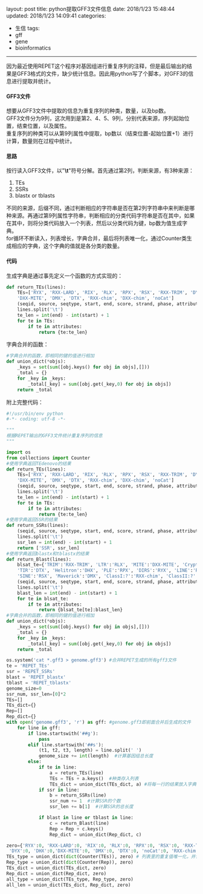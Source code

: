 
layout: post
title: python提取GFF3文件信息
date: 2018/1/23 15:48:44
updated: 2018/1/23 14:09:41
categories:
- 生信
tags:
- gff
- gene
- bioinformatics
---

因为最近使用REPET这个程序对基因组进行重复序列的注释，但是最后输出的结果是GFF3格式的文件，缺少统计信息。因此用python写了个脚本，对GFF3的信息进行提取并统计。

#### GFF3文件
想要从GFF3文件中提取的信息为重复序列的种类，数量，以及bp数。  
GFF3文件分为9列，这次用到是第2、4、5、9列，分别代表来源，序列起始位置，结束位置，以及属性。  
重复序列的种类可以从第9列属性中提取，bp数以（结束位置-起始位置+1）进行计算，数量则在过程中统计。

#### 思路
按行读入GFF3文件，以"**\t**"符号分解。首先通过第2列，判断来源，有3种来源：  
1. TEs
2. SSRs
3. blastx or tblasts

不同的来源，后缀不同，通过判断相应的字符串是否在第2列字符串中来判断是哪种来源。再通过第9列属性字符串，判断相应的分类代码字符串是否在其中，如果在其中，则将分类代码放入一个列表，然后以分类代码为键，bp数为值生成字典。  
for循环不断读入，列表增长，字典合并，最后将列表唯一化，通过Counter类生成相应的字典，这个字典的值就是各分类的数量。  

#### 代码
生成字典是通过事先定义一个函数的方式实现的：  
```python
def return_TEs(lines):
    TEs=['RYX', 'RXX-LARD', 'RIX', 'RLX', 'RPX', 'RSX', 'RXX-TRIM', 'DYX', 'DHX',
    'DXX-MITE', 'DMX', 'DTX', 'RXX-chim', 'DXX-chim', 'noCat']
    (seqid, source, seqtype, start, end, score, strand, phase, attributes) =\
	lines.split('\t')
    te_len = int(end) - int(start) + 1
    for te in TEs:
        if te in attributes:
            return {te:te_len}

```

字典合并的函数：  
```python
#字典合并的函数，即相同的键的值进行相加
def union_dict(*objs):
    _keys = set(sum([obj.keys() for obj in objs],[]))
    _total = {}
    for _key in _keys:
        _total[_key] = sum([obj.get(_key,0) for obj in objs])
    return _total

```

附上完整代码：  
```python
#!/usr/bin/env python
#-*- coding: utf-8 -*-

"""
根据REPET输出的GFF3文件统计重复序列的信息
"""

import os
from collections import Counter
#使用字典返回TEdenovo的结果
def return_TEs(lines):
    TEs=['RYX', 'RXX-LARD', 'RIX', 'RLX', 'RPX', 'RSX', 'RXX-TRIM', 'DYX', 'DHX',
    'DXX-MITE', 'DMX', 'DTX', 'RXX-chim', 'DXX-chim', 'noCat']
    (seqid, source, seqtype, start, end, score, strand, phase, attributes) =\
	lines.split('\t')
    te_len = int(end) - int(start) + 1
    for te in TEs:
        if te in attributes:
            return {te:te_len}
#使用字典返回SSR的结果
def return_SSRs(lines):
    (seqid, source, seqtype, start, end, score, strand, phase, attributes) =\
	lines.split('\t')
    ssr_len = int(end) - int(start) + 1
    return ['SSR', ssr_len]
#使用字典返回blastx和tblastx的结果
def return_Blast(lines):
    blsat_te={'TRIM':'RXX-TRIM', 'LTR':'RLX', 'MITE':'DXX-MITE', 'Crypton':'DYX',
    'TIR':'DTX', 'Helitron':'DHX', 'PLE':'RPX', 'DIRS':'RYX', 'LINE':'RIX',
    'SINE':'RSX', 'Maverick':'DMX', 'ClassI:?':'RXX-chim', 'ClassII:?':'DXX-chim'} #通过字典将REPET中的分类代码与RepBase的分类代码对应起来
    (seqid, source, seqtype, start, end, score, strand, phase, attributes) =\
	lines.split('\t')
    blast_len = int(end) - int(start) + 1
    for te in blsat_te:
        if te in attributes:
            return {blsat_te[te]:blast_len}
#字典合并的函数，即相同的键的值进行相加
def union_dict(*objs):
    _keys = set(sum([obj.keys() for obj in objs],[]))
    _total = {}
    for _key in _keys:
        _total[_key] = sum([obj.get(_key,0) for obj in objs])
    return _total

os.system('cat *.gff3 > genome.gff3') #合并REPET生成的所有gff3文件
te = 'REPET_TEs'
ssr = 'REPET_SSRs'
blast = 'REPET_blastx'
tblast = 'REPET_tblastx'
genome_size=0
ssr_num, ssr_len=[0]*2
TEs=[]
TEs_dict={}
Rep=[]
Rep_dict={}
with open('genome.gff3', 'r') as gff: #genome.gff3即前面合并后生成的文件
    for line in gff:
        if line.startswith('##g'):
            pass
        elif line.startswith('##s'):
            (t1, t2, t3, length) = line.split(' ')
            genome_size += int(length)  #计算基因组总长度
        else:
            if te in line:
                a = return_TEs(line)
                TEs = TEs + a.keys()  #种类存入列表
                TEs_dict = union_dict(TEs_dict, a) #将每一行的结果放入字典
            if ssr in line:
                b = return_SSRs(line)
                ssr_num += 1  #计算SSR的个数
                ssr_len += b[1]  #计算SSR的总长度

            if blast in line or tblast in line:
                c = return_Blast(line)
                Rep = Rep + c.keys()
                Rep_dict = union_dict(Rep_dict, c)

zero={'RYX':0, 'RXX-LARD':0, 'RIX':0, 'RLX':0, 'RPX':0, 'RSX':0, 'RXX-TRIM':0,
 'DYX':0, 'DHX':0,'DXX-MITE':0, 'DMX':0, 'DTX':0, 'noCat':0, 'RXX-chim':0, 'DXX-chim':0}  #创建一个包含所有类型代码的字典，然后将之前的结果与其相加，避免空值
TEs_type = union_dict(dict(Counter(TEs)), zero) # 列表里的重复值唯一化，并计算重复的次数（相当于每种类型的个数)
Rep_type = union_dict(dict(Counter(Rep)), zero)
TEs_dict = union_dict(TEs_dict, zero)
Rep_dict = union_dict(Rep_dict, zero)
all_type = union_dict(TEs_type, Rep_type, zero)
all_len = union_dict(TEs_dict, Rep_dict, zero)

```